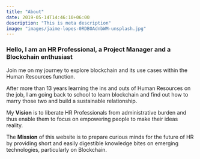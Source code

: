 ```yaml
---
title: "About"
date: 2019-05-14T14:46:10+06:00
description: "This is meta description"
image: "images/jaime-lopes-0RDBOAdnbWM-unsplash.jpg"
---
```


### Hello, I am an HR Professional, a Project Manager and a Blockchain enthusiast

Join me on my journey to explore blockchain and its use cases within the Human Resources function. 

After more than 13 years learning the ins and outs of Human Resources on the job, I am going back to school to learn blockchain and find out how to marry those two and build a sustainable relationship. 


My **Vision** is to liberate HR Professionals from administrative burden and thus enable them to focus on empowering people to make their ideas reality.


 The **Mission** of this website is to prepare curious minds for the future of HR by providing short and easily digestible knowledge bites on emerging technologies, particularly on Blockchain.


